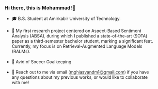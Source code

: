 ### Hi there, this is Mohammad!👋

- 🎓 B.S. Student at Amirkabir University of Technology.<br><br>
- 🔭 My first research project centered on Aspect-Based Sentiment Analysis (ABSA), during which I published a state-of-the-art (SOTA) paper as a third-semester bachelor student, marking a significant feat. Currently, my focus is on Retrieval-Augmented Language Models (RALMs).<br><br>
- 🏃 Avid of Soccer Goalkeeping<br><br>
- 💬 Reach out to me via email (mghiasvandm1@gmail.com) if you have any questions about my previous works, or would like to collaborate with me!
